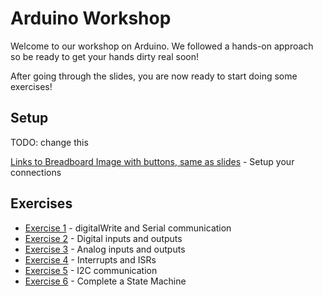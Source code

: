 # Arduino Workshop

Welcome to our workshop on Arduino. We followed a hands-on approach so be ready to get your hands dirty real soon!

After going through the slides, you are now ready to start doing some exercises!

## Setup

TODO: change this


[Links to Breadboard Image with buttons, same as slides](./content/platformIO.md) - Setup your connections
  
## Exercises

- [Exercise 1](./content/exercise_1/blink.md) - digitalWrite and Serial communication
- [Exercise 2](./content/exercise_2/digital.md) - Digital inputs and outputs
- [Exercise 3](./content/exercise_3/analog.md) - Analog inputs and outputs
- [Exercise 4](./content/exercise_4/interrupt.md) - Interrupts and ISRs
- [Exercise 5](./content/exercise_5/i2c.md) - I2C communication
- [Exercise 6](./content/exercise_6/statemachine.md) - Complete a State Machine